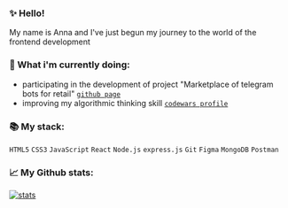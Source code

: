 ### ✨ Hello!

My name is Anna and I've just begun my journey to the world of the frontend development

### 🚀 What i'm currently doing:
* participating in the development of project "Marketplace of telegram bots for retail" [`github page`](https://github.com/Marketplace-of-telegram-bots-for-retail/frontend)
* improving my algorithmic thinking skill [`codewars profile`](https://www.codewars.com/users/arrayumi)

### 📚 My stack:
`HTML5` `CSS3` `JavaScript` `React` `Node.js` `express.js` `Git` `Figma` `MongoDB` `Postman`

### 📈 My Github stats:

[![stats](https://github-readme-stats.vercel.app/api?username=arrayumi&theme=dracula&hide=stars,issues&layout=compact)](https://github.com/anuraghazra/github-readme-stats)


<!--
**arrayumi/arrayumi** is a ✨ _special_ ✨ repository because its `README.md` (this file) appears on your GitHub profile.

Here are some ideas to get you started:

- 🔭 I’m currently working on ...
- 🌱 I’m currently learning ...
- 👯 I’m looking to collaborate on ...
- 🤔 I’m looking for help with ...
- 💬 Ask me about ...
- 📫 How to reach me: ...
- 😄 Pronouns: ...
- ⚡ Fun fact: ...
-->
